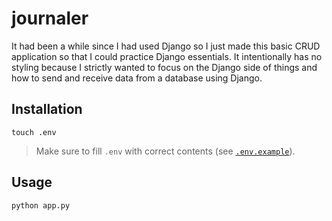 # journaler

It had been a while since I had used Django so I just made this basic CRUD application so that I could practice Django essentials. It intentionally has no styling because I strictly wanted to focus on the Django side of things and how to send and receive data from a database using Django.

## Installation

```
touch .env
```

> Make sure to fill `.env` with correct contents (see [`.env.example`](/.env.example)).

## Usage

```
python app.py
```
